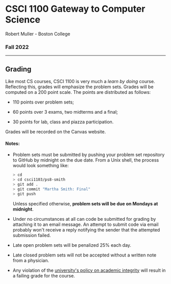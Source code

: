 # CSCI 1100 Gateway to Computer Science

Robert Muller - Boston College

### Fall 2022

---

## Grading

Like most CS courses, CSCI 1100 is very much a *learn by doing* course. Reflecting this, grades will emphasize the problem sets. Grades will be computed on a 200 point scale. The points are distributed as follows:

+ 110 points over problem sets;

+ 60 points over 3 exams, two midterms and a final;

+ 30 points for lab, class and piazza participation.

Grades will be recorded on the Canvas website.

#### Notes:

+ Problem sets must be submitted by pushing your problem set repository to GitHub by midnight on the due date. From a Unix shell, the process would look something like:

  ```bash
  > cd
  > cd csci1103/ps8-smith
  > git add .
  > git commit "Martha Smith: Final"
  > git push
  ```

  Unless specified otherwise, **problem sets will be due on Mondays at midnight**. 

+ Under no circumstances at all can code be submitted for grading by attaching it to an email message. An attempt to submit code via email probably won't receive a reply notifying the sender that the attempted submission failed. 


+ Late open problem sets will be penalized 25% each day.
+ Late closed problem sets will not be accepted without a written note from a physician.
+ Any violation of the [university's policy on academic integrity](http://www.bc.edu/offices/stserv/academic/integrity.html) will result in a failing grade for the course.

